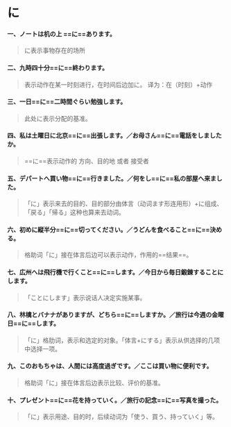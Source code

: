 # に

#### 一、ノートは机の上 ==に==あります。

> に表示事物存在的场所

#### 二、九時四十分==に==終わります。

> 表示动作在某一时刻进行，在时间后边加に。  译为：在（时刻）+动作

#### 三、一日==に==二時間ぐらい勉強します。

> 此处に表示分配的基准。  

#### 四、私は土曜日に北京==に==出張します。／お母さん==に==電話をしましたか。

> ==に==表示动作的   方向、目的地   或者   接受者

#### 五、デパートへ買い物==に==行きました。／何をし==に==私の部屋へ来ました。

> 「に」表示来去的目的、目的部分由体言（动词ます形连用形）+に组成、「戻る」「帰る」这种也算来去动词。

#### 六、初めに縦半分==に==切ってください。／うどんを食べること==に==決める。

> 格助词「に」接在体言后边可以表示动作，作用的==结果==。

#### 七、広州へは飛行機で行くこと==に==します。／今日から毎日鍛錬することにします。

> 「ことにします」表示说话人决定实施某事。

#### 八、林檎とバナナがありますが、どちら==に==しますか。／旅行は今週の金曜日==に==します。

> 「に」格肋词，表示和选定的对象。「体言+にする」表示从供选择的几项中选择一项。

#### 九、このおもちゃは、人間には高度過ぎです。／ここは買い物に便利です。

> 格助词「に」接在体言后边表示比较、评价的基准。

#### 十、プレゼント==に==花を持っていく。／旅行の記念==に==写真を撮った。

> 「に」表示用途、目的时，后续动词为「使う、買う、持っていく」等。
